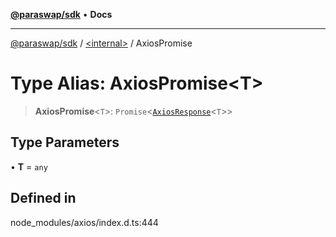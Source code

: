 [**@paraswap/sdk**](../../README.md) • **Docs**

***

[@paraswap/sdk](../../globals.md) / [\<internal\>](../README.md) / AxiosPromise

# Type Alias: AxiosPromise\<T\>

> **AxiosPromise**\<`T`\>: `Promise`\<[`AxiosResponse`](../interfaces/AxiosResponse.md)\<`T`\>\>

## Type Parameters

• **T** = `any`

## Defined in

node\_modules/axios/index.d.ts:444
